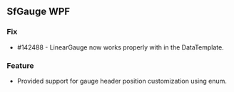 ## SfGauge WPF

### Fix

* \#142488 - LinearGauge now works properly with in the DataTemplate.

### Feature

* Provided support for gauge header position customization using enum.
